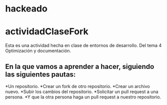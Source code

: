 # hackeado #
# actividadClaseFork
Esta es una actividad  hecha en clase de entornos de desarrollo.
Del tema 4 Optimización y documentación.

En la que vamos a aprender a hacer, siguiendo las siguientes pautas:
----------------------------------------------------------------------
  *Un repositorio.
  *Crear un fork de otro repositorio.
  *Crear un archivo nuevo.
  *Subir los cambios del repositorio.
  *Solicitar un pull request a una persona.
  *Y que la otra persona haga un pull request a nuestro repositorio.
